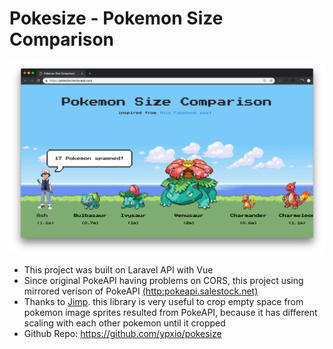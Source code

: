 # Pokesize - Pokemon Size Comparison
<img src="https://raw.githubusercontent.com/ypxio/pokesize/master/ss.png" />
<ul>
  <li>This project was built on Laravel API with Vue</li>
  <li>Since original PokeAPI having problems on CORS, this project using mirrored verison of PokeAPI <a href="pokeapi.salestock.net/api/v2/" target="_blank">(http:pokeapi.salestock.net)</a></li>
  <li>Thanks to <a href="https://www.npmjs.com/package/jimp">Jimp</a>. this library is very useful to crop empty space from pokemon image sprites resulted from PokeAPI, because it has different scaling with each other pokemon until it cropped</li>
  <li>Github Repo: <a href="https://github.com/ypxio/pokesize">https://github.com/ypxio/pokesize</a></li>
</ul>